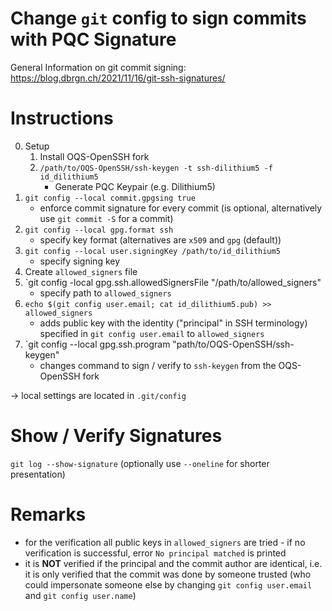 # Change `git` config to sign commits with PQC Signature

General Information on git commit signing:  https://blog.dbrgn.ch/2021/11/16/git-ssh-signatures/

# Instructions

0. Setup
	1. Install OQS-OpenSSH fork
	2. `/path/to/OQS-OpenSSH/ssh-keygen -t ssh-dilithium5 -f id_dilithium5`
		 - Generate PQC Keypair (e.g. Dilithium5)
1.  `git config --local commit.gpgsing true`
	- enforce commit signature for every commit (is optional, alternatively use `git commit -S` for a commit) 
2. `git config --local gpg.format ssh`
	- specify key format (alternatives are `x509` and `gpg` (default))
3. `git config --local user.signingKey /path/to/id_dilithium5`
	- specify signing key
4. Create `allowed_signers` file
5. `git config -local gpg.ssh.allowedSignersFile "/path/to/allowed_signers"
	- specify path to `allowed_signers` 
6. `echo $(git config user.email; cat id_dilithium5.pub) >> allowed_signers`
	- adds public key with the identity ("principal" in SSH terminology) specified in `git config user.email` to `allowed_signers`
7. `git config --local gpg.ssh.program "path/to/OQS-OpenSSH/ssh-keygen"
	- changes command to sign / verify to `ssh-keygen` from the OQS-OpenSSH fork

-> local settings are located in `.git/config`


# Show / Verify Signatures

`git log --show-signature` (optionally use `--oneline` for shorter presentation)

# Remarks
- for the verification all public keys in `allowed_signers` are tried - if no verification is successful, error `No principal matched` is printed
- it is **NOT** verified if the principal and the commit author are identical, i.e. it is only verified that the commit was done by someone trusted (who could impersonate someone else by changing `git config user.email` and `git config user.name`)
